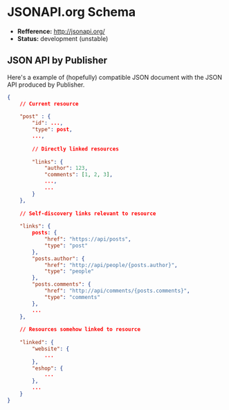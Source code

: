 # JSONAPI.org Schema

- **Refference:** http://jsonapi.org/
- **Status:** development (unstable)

## JSON API by Publisher

Here's a example of (hopefully) compatible JSON document with the JSON API produced by Publisher.


```json
{
	// Current resource
	
	"post" : {
		"id": ...,
		"type": post,
		...,
		
		// Directly linked resources
		
		"links": {
			"author": 123,
			"comments": [1, 2, 3],
			...,
			...
		}
	},
	
	// Self-discovery links relevant to resource
	
	"links": {
		posts: {
			"href": "https://api/posts",
			"type": "post"
		},
		"posts.author": {
	        "href": "http://api/people/{posts.author}",
	        "type": "people"
	    },
	    "posts.comments": {
	        "href": "http://api/comments/{posts.comments}",
	        "type": "comments"
	    },
	    ...
	},
	
	// Resources somehow linked to resource
	
	"linked": {
		"website": {
			...
		},
		"eshop": {
			...
		},
		...
	}
}
```